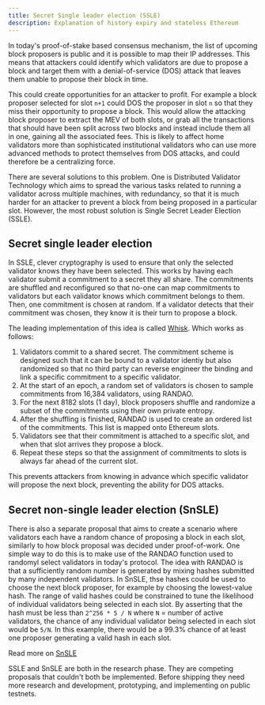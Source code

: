 ```yaml
---
title: Secret Single leader election (SSLE)
description: Explanation of history expiry and stateless Ethereum
---
```


In today's proof-of-stake based consensus mechanism, the list of upcoming block proposers is public and it is possible to map their IP addresses. This means that attackers could identify which validators are due to propose a block and target them with a denial-of-service (DOS) attack that leaves them unable to propose their block in time.

This could create opportunities for an attacker to profit. For example a block proposer selected for slot `n+1` could DOS the proposer in slot `n` so that they miss their opportunity to propose a block. This would allow the attacking block proposer to extract the MEV of both slots, or grab all the transactions that should have been split across two blocks and instead include them all in one, gaining all the associated fees. This is likely to affect home validators more than sophisticated institutional validators who can use more advanced methods to protect themselves from DOS attacks, and could therefore be a centralizing force.

There are several solutions to this problem. One is Distributed Validator Technology which aims to spread the various tasks related to running a validator across multiple machines, with redundancy, so that it is much harder for an attacker to prevent a block from being proposed in a particular slot. However, the most robust solution is Single Secret Leader Election (SSLE).

## Secret single leader election

In SSLE, clever cryptography is used to ensure that only the selected validator knows they have been selected. This works by having each validator submit a commitment to a secret they all share. The commitments are shuffled and reconfigured so that no-one can map commitments to validators but each validator knows which commitment belongs to them. Then, one commitment is chosen at random. If a validator detects that their commitment was chosen, they know it is their turn to propose a block.

The leading implementation of this idea is called [Whisk](https://ethresear.ch/t/whisk-a-practical-shuffle-based-ssle-protocol-for-ethereum/11763). Which works as follows:

1. Validators commit to a shared secret. The commitment scheme is designed such that it can be bound to a validator identiy but also randomized so that no third party can reverse engineer the binding and link a specific commitment to a specific validator.
2. At the start of an epoch, a random set of validators is chosen to sample commitments from 16,384 validators, using RANDAO.
3. For the next 8182 slots (1 day), block proposers shuffle and randomize a subset of the commitments using their own private entropy.
4. After the shuffling is finished, RANDAO is used to create an ordered list of the commitments. This list is mapped onto Ethereum slots.
5. Validators see that their commitment is attached to a specific slot, and when that slot arrives they propose a block.
6. Repeat these steps so that the assignment of commitments to slots is always far ahead of the current slot.

This prevents attackers from knowing in advance which specific validator will propose the next block, preventing the ability for DOS attacks.

## Secret non-single leader election (SnSLE)

There is also a separate proposal that aims to create a scenario where validators each have a random chance of proposing a block in each slot, similarly to how block proposal was decided under proof-of-work. One simple way to do this is to make use of the RANDAO function used to randomyl select validators in today's protocol. The idea with RANDAO is that a sufficiently random number is generated by mixing hashes submitted by many independent validators. In SnSLE, thse hashes could be used to choose the next block proposer, for example by choosing the lowest-value hash. The range of valid hashes could be constrained to tune the likelihood of individual validators being selected in each slot. By asserting that the hash must be less than `2^256 * 5 / N` where `N` = number of active validators, the chance of any individual validator being selected in each slot would be `5/N`. In this example, there would be a 99.3% chance of at least one proposer generating a valid hash in each slot.

Read more on [SnSLE](https://ethresear.ch/t/secret-non-single-leader-election/11789)

<Note>
SSLE and SnSLE are both in the research phase. They are competing proposals that couldn't both be implemented. Before shipping they need more research and development, prototyping, and implementing on public testnets.
</Note>
